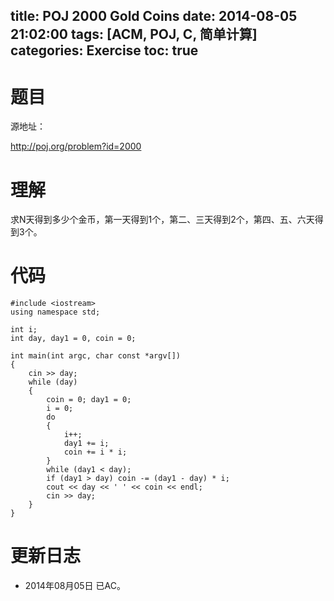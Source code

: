 ﻿title: POJ 2000 Gold Coins
date: 2014-08-05 21:02:00
tags: [ACM, POJ, C, 简单计算]
categories: Exercise
toc: true
---
# 题目
源地址：

http://poj.org/problem?id=2000

# 理解
求N天得到多少个金币，第一天得到1个，第二、三天得到2个，第四、五、六天得到3个。

<!-- more -->

# 代码
```
#include <iostream>
using namespace std;

int i;
int day, day1 = 0, coin = 0;

int main(int argc, char const *argv[])
{
    cin >> day;
    while (day)
    {
        coin = 0; day1 = 0;
        i = 0;
        do
        {
            i++;
            day1 += i;
            coin += i * i;
        }
        while (day1 < day);
        if (day1 > day) coin -= (day1 - day) * i;
        cout << day << ' ' << coin << endl;
        cin >> day;
    }
}
```
	
# 更新日志
- 2014年08月05日 已AC。
